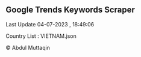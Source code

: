 

## Google Trends Keywords Scraper 
 
Last Update 04-07-2023 , 18:49:06

Country List :
VIETNAM.json



© Abdul Muttaqin 
